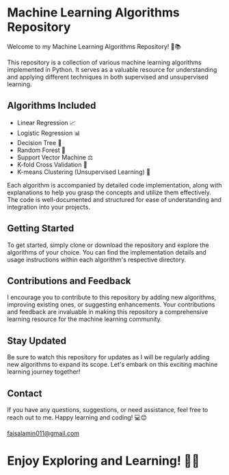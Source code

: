 # Machine Learning Algorithms Repository

Welcome to my Machine Learning Algorithms Repository! 🤖📚

This repository is a collection of various machine learning algorithms implemented in Python. It serves as a valuable resource for understanding and applying different techniques in both supervised and unsupervised learning.

## Algorithms Included

- Linear Regression 📈
- Logistic Regression 📊
- Decision Tree 🌳
- Random Forest 🌲
- Support Vector Machine ⚖️
- K-fold Cross Validation 🔀
- K-means Clustering (Unsupervised Learning) 🔵

Each algorithm is accompanied by detailed code implementation, along with explanations to help you grasp the concepts and utilize them effectively. The code is well-documented and structured for ease of understanding and integration into your projects.

## Getting Started

To get started, simply clone or download the repository and explore the algorithms of your choice. You can find the implementation details and usage instructions within each algorithm's respective directory.

## Contributions and Feedback

I encourage you to contribute to this repository by adding new algorithms, improving existing ones, or suggesting enhancements. Your contributions and feedback are invaluable in making this repository a comprehensive learning resource for the machine learning community.

## Stay Updated

Be sure to watch this repository for updates as I will be regularly adding new algorithms to expand its scope. Let's embark on this exciting machine learning journey together!

## Contact

If you have any questions, suggestions, or need assistance, feel free to reach out to me. Happy learning and coding! 💻😊

faisalamin011@gmail.com

# Enjoy Exploring and Learning! 🚀✨
